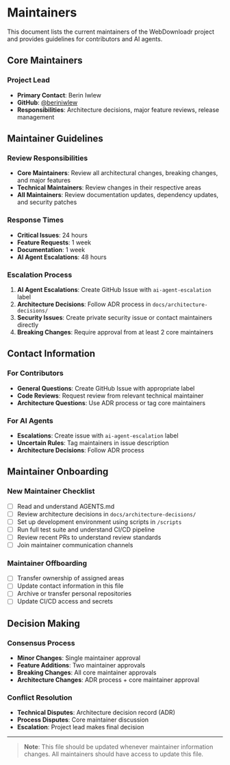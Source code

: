 # Maintainers

This document lists the current maintainers of the WebDownloadr project and provides guidelines for contributors and AI agents.

## Core Maintainers

### Project Lead

- **Primary Contact**: Berin Iwlew
- **GitHub**: [@beriniwlew](https://github.com/beriniwlew)
- **Responsibilities**: Architecture decisions, major feature reviews, release management

## Maintainer Guidelines

### Review Responsibilities

- **Core Maintainers**: Review all architectural changes, breaking changes, and major features
- **Technical Maintainers**: Review changes in their respective areas
- **All Maintainers**: Review documentation updates, dependency updates, and security patches

### Response Times

- **Critical Issues**: 24 hours
- **Feature Requests**: 1 week
- **Documentation**: 1 week
- **AI Agent Escalations**: 48 hours

### Escalation Process

1. **AI Agent Escalations**: Create GitHub Issue with `ai-agent-escalation` label
2. **Architecture Decisions**: Follow ADR process in `docs/architecture-decisions/`
3. **Security Issues**: Create private security issue or contact maintainers directly
4. **Breaking Changes**: Require approval from at least 2 core maintainers

## Contact Information

### For Contributors

- **General Questions**: Create GitHub Issue with appropriate label
- **Code Reviews**: Request review from relevant technical maintainer
- **Architecture Questions**: Use ADR process or tag core maintainers

### For AI Agents

- **Escalations**: Create issue with `ai-agent-escalation` label
- **Uncertain Rules**: Tag maintainers in issue description
- **Architecture Decisions**: Follow ADR process

## Maintainer Onboarding

### New Maintainer Checklist

- [ ] Read and understand AGENTS.md
- [ ] Review architecture decisions in `docs/architecture-decisions/`
- [ ] Set up development environment using scripts in `/scripts`
- [ ] Run full test suite and understand CI/CD pipeline
- [ ] Review recent PRs to understand review standards
- [ ] Join maintainer communication channels

### Maintainer Offboarding

- [ ] Transfer ownership of assigned areas
- [ ] Update contact information in this file
- [ ] Archive or transfer personal repositories
- [ ] Update CI/CD access and secrets

## Decision Making

### Consensus Process

- **Minor Changes**: Single maintainer approval
- **Feature Additions**: Two maintainer approvals
- **Breaking Changes**: All core maintainer approvals
- **Architecture Changes**: ADR process + core maintainer approval

### Conflict Resolution

- **Technical Disputes**: Architecture decision record (ADR)
- **Process Disputes**: Core maintainer discussion
- **Escalation**: Project lead makes final decision

---

> **Note**: This file should be updated whenever maintainer information changes. All maintainers should have access to update this file.
